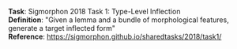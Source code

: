 **Task**: Sigmorphon 2018 Task 1: Type-Level Inflection   
**Definition**: "Given a lemma and a bundle of morphological features, generate a target inflected form"  
**Reference**: https://sigmorphon.github.io/sharedtasks/2018/task1/
